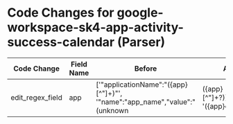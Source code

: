 # Code Changes for google-workspace-sk4-app-activity-success-calendar (Parser)

| Code Change | Field Name | Before | After |
|-------------|------------|--------|-------|
| edit_regex_field | app | ['"applicationName":"({app}[^"]+)"', '"name":"app_name","value":"(unknown|({app}[^"]+?))\s*"', '({app}calendar)'] | ['"applicationName":"({app}[^"]+)"', '"name":"app_name","value":"(unknown|({app}[^"]+?))\s*"', '({app}calendar)', 'destinationServiceName=({app}[^=]+?)\s*(\w+=|$)'] |